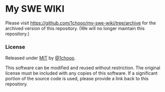 # My SWE WIKI

Please visit https://github.com/1chooo/my-swe-wiki/tree/archive for the archived version of this repository. (We will no longer maintain this repository.)

### License
Released under [MIT](./LICENSE) by [@1chooo](https://github.com/1chooo).

This software can be modified and reused without restriction.
The original license must be included with any copies of this software.
If a significant portion of the source code is used, please provide a link back to this repository.
